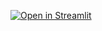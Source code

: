 
[![Open in Streamlit](https://static.streamlit.io/badges/streamlit_badge_black_white.svg)](https://share.streamlit.io/charlywargnier/speech-to-text-streamlit-app/main)



